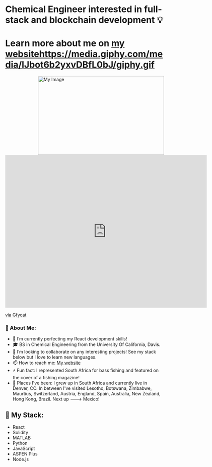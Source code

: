 # Chemical Engineer interested in full-stack and blockchain development 💡
# Learn more about me on [my website](https://nicholaskmilligan.com/)https://media.giphy.com/media/lJbot6b2yxvDBfL0bJ/giphy.gif

<img align="right" src="https://gfycat.com/ifr/DefiantLividElephantseal" alt="My Image"  width="400" height="250">
<iframe src='https://gfycat.com/ifr/DefiantLividElephantseal' frameborder='0' scrolling='no' allowfullscreen width='640' height='485'></iframe><p> <a href="https://gfycat.com/defiantlividelephantseal-programming-software-dev">via Gfycat</a></p>

### 🙋 About Me:
- 🌱 I’m currently perfecting my React development skills!
- 🎓 BS in Chemical Engineering from the University Of California, Davis.
- 👯 I’m looking to collaborate on any interesting projects! See my stack below but I love to learn new languages.
- 📫 How to reach me: [My website](https://nicholaskmilligan.com/contact)
- ⚡ Fun fact: I represented South Africa for bass fishing and featured on the cover of a fishing magazine!
- 📍 Places I've been: I grew up in South Africa and currently live in Denver, CO. In between I've visited Lesotho, Botswana, Zimbabwe, Maurtius, Switzerland, Austria, England, Spain, Australia, New Zealand, Hong Kong, Brazil. Next up ---> Mexico!

## 📂 My Stack: 
- React
- Solidity
- MATLAB
- Python
- JavaScript
- ASPEN Plus
- Node.js
